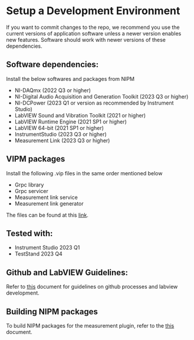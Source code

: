 # Setup a Development Environment
If you want to commit changes to the repo, we recommend you use the current versions of application software unless a newer version enables new features. Software should work with newer versions of these dependencies.

## Software dependencies:
Install the below softwares and packages from NIPM

- NI-DAQmx (2022 Q3 or higher)
- NI-Digital Audio Acquisition and Generation Toolkit (2023 Q3 or higher)
- NI-DCPower (2023 Q1 or version as recommended by Instrument Studio)
- LabVIEW Sound and Vibration Toolkit (2021 or higher)
- LabVIEW Runtime Engine (2021 SP1 or higher)
- LabVIEW 64-bit (2021 SP1 or higher)
- InstrumentStudio (2023 Q3 or higher)
- Measurement Link (2023 Q3 or higher)

## VIPM packages
Install the following .vip files in the same order mentioned below

- Grpc library
- Grpc servicer
- Measurement link service
- Measurement link generator

The files can be found at this [link](https://github.com/ni/measurementlink-labview/releases/tag/v1.0.1).

## Tested with:
- Instrument Studio 2023 Q1
- TestStand 2023 Q4

## Github and LabVIEW Guidelines:
Refer to [this](github-labview-guidelines.md) document for guidelines on github processes and labview development.

## Building NIPM packages
To build NIPM packages for the measurement plugin, refer to the [this](build-plugin.md.md) document.
